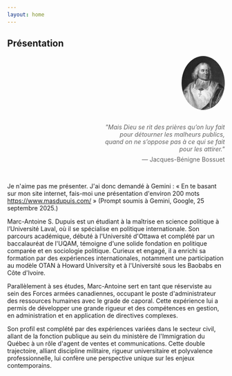 ```yaml
---
layout: home
---
```


## Présentation

<div style="text-align: right; margin-bottom: 2em;">
  <img src="/assets/bossuet_photo.jpg" alt="Photo de Jacques-Bénigne Bossuet" style="width: 100px; border-radius: 50%;">
</div>

<div style="max-width: 60%; margin-left: auto; margin-right: 0; text-align: right;">
  <blockquote style="border: none; padding: 0;">
    <p style="margin-bottom: 0.5em; font-style: italic;">"Mais Dieu se rit des prières qu’on luy fait pour détourner les malheurs publics, quand on ne s’oppose pas à ce qui se fait pour les attirer."</p>
    <footer>— Jacques-Bénigne Bossuet</footer>
  </blockquote>
</div>

<br>

Je n'aime pas me présenter. J'ai donc demandé à Gemini : « En te basant sur mon site internet, fais-moi une présentation d'environ 200 mots https://www.masdupuis.com/ » (Prompt soumis à Gemini, Google, 25 septembre 2025.)

Marc-Antoine S. Dupuis est un étudiant à la maîtrise en science politique à l’Université Laval, où il se spécialise en politique internationale. Son parcours académique, débuté à l'Université d'Ottawa et complété par un baccalauréat de l'UQAM, témoigne d'une solide fondation en politique comparée et en sociologie politique. Curieux et engagé, il a enrichi sa formation par des expériences internationales, notamment une participation au modèle OTAN à Howard University et à l'Université sous les Baobabs en Côte d'Ivoire.

Parallèlement à ses études, Marc-Antoine sert en tant que réserviste au sein des Forces armées canadiennes, occupant le poste d'administrateur des ressources humaines avec le grade de caporal. Cette expérience lui a permis de développer une grande rigueur et des compétences en gestion, en administration et en application de directives complexes.

Son profil est complété par des expériences variées dans le secteur civil, allant de la fonction publique au sein du ministère de l'Immigration du Québec à un rôle d'agent de ventes et communications. Cette double trajectoire, alliant discipline militaire, rigueur universitaire et polyvalence professionnelle, lui confère une perspective unique sur les enjeux contemporains.


